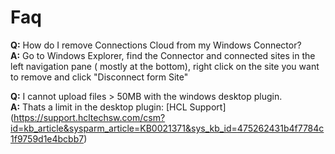 # Faq

**Q:** How do I remove Connections Cloud from my Windows Connector?  
**A:** Go to Windows Explorer, find the Connector and connected sites in the left navigation pane ( mostly at the bottom), right click on the site you want to remove and click "Disconnect form Site"  

**Q:** I cannot upload files > 50MB with the windows desktop plugin.  
**A:** Thats a limit in the desktop plugin: [HCL Support] (<https://support.hcltechsw.com/csm?id=kb_article&sysparm_article=KB0021371&sys_kb_id=475262431b4f7784c1f9759d1e4bcbb7>)
